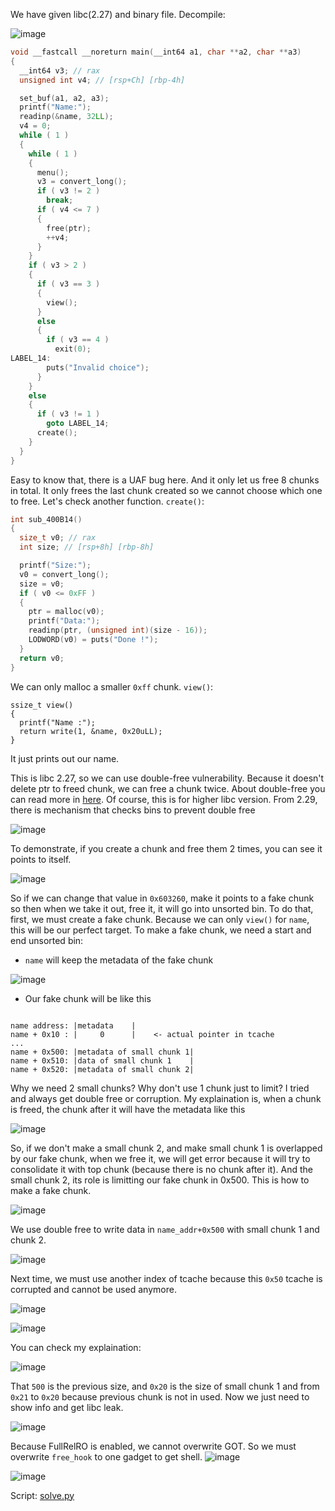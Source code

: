 We have given libc(2.27) and binary file. Decompile:  

![image](https://hackmd.io/_uploads/H1kNhF4Hkg.png)

```c
void __fastcall __noreturn main(__int64 a1, char **a2, char **a3)
{
  __int64 v3; // rax
  unsigned int v4; // [rsp+Ch] [rbp-4h]

  set_buf(a1, a2, a3);
  printf("Name:");
  readinp(&name, 32LL);
  v4 = 0;
  while ( 1 )
  {
    while ( 1 )
    {
      menu();
      v3 = convert_long();
      if ( v3 != 2 )
        break;
      if ( v4 <= 7 )
      {
        free(ptr);                              
        ++v4;
      }
    }
    if ( v3 > 2 )
    {
      if ( v3 == 3 )
      {
        view();
      }
      else
      {
        if ( v3 == 4 )
          exit(0);
LABEL_14:
        puts("Invalid choice");
      }
    }
    else
    {
      if ( v3 != 1 )
        goto LABEL_14;
      create();
    }
  }
}
```

Easy to know that, there is a UAF bug here. And it only let us free 8 chunks in total. It only frees the last chunk created so we cannot choose which one to free.
Let's check another function. 
`create()`: 

```c
int sub_400B14()
{
  size_t v0; // rax
  int size; // [rsp+8h] [rbp-8h]

  printf("Size:");
  v0 = convert_long();
  size = v0;
  if ( v0 <= 0xFF )
  {
    ptr = malloc(v0);
    printf("Data:");
    readinp(ptr, (unsigned int)(size - 16));
    LODWORD(v0) = puts("Done !");
  }
  return v0;
}
```
We can only malloc a smaller `0xff` chunk. 
`view()`: 
```c!
ssize_t view()
{
  printf("Name :");
  return write(1, &name, 0x20uLL);
}
```

It just prints out our name. 

This is libc 2.27, so we can use double-free vulnerability. Because it doesn't delete ptr to freed chunk, we can free a chunk twice. About double-free you can read more in [here](https://guyinatuxedo.github.io/27-edit_free_chunk/double_free_explanation/index.html). Of course, this is for higher libc version. From 2.29, there is mechanism that checks bins to prevent double free

![image](https://hackmd.io/_uploads/r159siHHkg.png)

To demonstrate, if you create a chunk and free them 2 times, you can see it points to itself.

![image](https://hackmd.io/_uploads/BJh-njrSJx.png)

So if we can change that value in `0x603260`, make it points to a fake chunk so then when we take it out, free it, it will go into unsorted bin. 
To do that, first, we must create a fake chunk. Because we can only `view()` for `name`, this will be our perfect target. 
To make a fake chunk, we need a start and end unsorted bin:
- `name` will keep the metadata of the fake chunk

 ![image](https://hackmd.io/_uploads/r1rqWnrBye.png)

- Our fake chunk will be like this
```

name address: |metadata    |
name + 0x10 : |     0      |    <- actual pointer in tcache
...
name + 0x500: |metadata of small chunk 1|
name + 0x510: |data of small chunk 1    |
name + 0x520: |metadata of small chunk 2|
```
Why we need 2 small chunks? Why don't use 1 chunk just to limit? I tried and always get double free or corruption. My explaination is, when a chunk is freed, the chunk after it will have the metadata like this 

![image](https://hackmd.io/_uploads/SJslEnSHJx.png)

So, if we don't make a small chunk 2, and make small chunk 1 is overlapped by our fake chunk, when we free it, we will get error because it will try to consolidate it with top chunk (because there is no chunk after it). And the small chunk 2, its role is limitting our fake chunk in 0x500. 
This is how to make a fake chunk. 

![image](https://hackmd.io/_uploads/rkWqN2HrJx.png)

We use double free to write data in `name_addr+0x500` with small chunk 1 and chunk 2. 

![image](https://hackmd.io/_uploads/HkvA43HSkl.png)

Next time, we must use another index of tcache because this `0x50` tcache is corrupted and cannot be used anymore. 

![image](https://hackmd.io/_uploads/ByvuShrSJl.png)

![image](https://hackmd.io/_uploads/HkuLHhBHkx.png)

You can check my explaination: 

![image](https://hackmd.io/_uploads/H11cShHSyl.png)

That `500` is the previous size, and `0x20` is the size of small chunk 1 and from `0x21` to `0x20` because previous chunk is not in used. 
Now we just need to show info and get libc leak. 

![image](https://hackmd.io/_uploads/SkbgP3BrJe.png)

Because FullRelRO is enabled, we cannot overwrite GOT. So we must overwrite `free_hook` to one gadget to get shell. 
![image](https://hackmd.io/_uploads/r1TUh3HSJl.png)

![image](https://hackmd.io/_uploads/HkvD32HBJg.png)

Script: [solve.py](https://github.com/q11N9/CTF_Writeups/new/main/CTFpwn/pwnable.tw/Tcache_Tear/solve.py)
